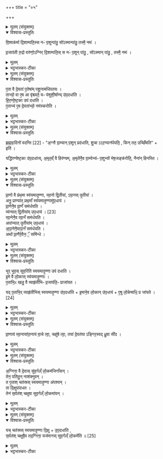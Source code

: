+++
title = "०५"

+++


<details><summary>मूलम् (संयुक्तम्)</summary>

वि॒श्वक॑र्मा दि॒शाम्पति॒स्स नᳶ॑ प॒शून्पा॑तु॒ सो॑ऽस्मान्पा॑तु॒ तस्मै॒ नमᳶ॑ प्र॒जाप॑ती रु॒द्रो वरु॑णो॒ऽग्निर्दि॒शाम्पति॒स्स नᳶ॑ प॒शून्पा॑तु॒ सो॑ऽस्मान्पा॑तु॒ तस्मै॒ नम॑
</details>

<details open><summary>विश्वास-प्रस्तुतिः</summary>

वि॒श्वक॑र्मा दि॒शाम्पति॒स्स नᳶ॑ प॒शून्पा॑तु॒ सो॑ऽस्मान्पा॑तु॒ तस्मै॒ नमः॑ ।  

प्र॒जाप॑ती रु॒द्रो वरु॑णो॒ऽग्निर् दि॒शाम्पति॒स् स नᳶ॑ प॒शून् पा॑तु॒ , सो॑ऽस्मान् पा॑तु॒ , तस्मै॒ नमः॑ ।  
</details>

<details><summary>मूलम्</summary>

वि॒श्वक॑र्मा दि॒शाम्पति॒स्स नᳶ॑ प॒शून्पा॑तु॒ सो॑ऽस्मान्पा॑तु॒ तस्मै॒ नमः॑ ।  

प्र॒जाप॑ती रु॒द्रो वरु॑णो॒ऽग्निर् दि॒शाम्पति॒स् स नᳶ॑ प॒शून् पा॑तु॒ , सो॑ऽस्मान् पा॑तु॒ , तस्मै॒ नमः॑ ।  
</details>

<details><summary>भट्टभास्कर-टीका</summary>

1पशुशीर्षेषु क्रमेण हिरण्येष्टकोपधानमन्त्राः - विश्वकर्मा दिशां पतिरित्यादयः । विश्वकर्मा वायुरादित्यो वा दिशां पतिः सोस्माकं पशून्पातु अस्मांश्च पातु तस्मै नमः । एवं प्रजापत्यादि चतुर्ष्वपि दिशां पतिरित्यनुषज्यते ॥
</details>

<details><summary>मूलम् (संयुक्तम्)</summary>

ए॒ता वै दे॒वता॑ ए॒तेषा॑म्पशू॒नामधि॑पतय॒स्ताभ्यो॒ वा ए॒ष आ वृ॑श्च्यते॒ यᳶ प॑शुशी॒र्षाण्यु॑प॒दधा॑ति हिरण्येष्ट॒का उप॑ दधात्ये॒ताभ्य॑ ए॒व दे॒वता॑भ्यो॒ नम॑स्करोति
</details>

<details open><summary>विश्वास-प्रस्तुतिः</summary>

ए॒ता वै दे॒वता॑ ए॒तेषा॑म् पशू॒नामधि॑पतयः ।  
ताभ्यो॒ वा ए॒ष आ वृ॑श्च्यते॒ यᳶ प॑शुशी॒र्षाण्य् उ॑प॒दधा॑ति ।  
हि॒र॒ण्ये॒ष्ट॒का उप॑ दधाति ।  
ए॒ताभ्य॑ ए॒व दे॒वता॑भ्यो॒ नम॑स्करोति ।  
</details>

<details><summary>मूलम्</summary>

ए॒ता वै दे॒वता॑ ए॒तेषा॑म् पशू॒नामधि॑पतयः ।  
ताभ्यो॒ वा ए॒ष आ वृ॑श्च्यते॒ यᳶ प॑शुशी॒र्षाण्य् उ॑प॒दधा॑ति ।  
हि॒र॒ण्ये॒ष्ट॒का उप॑ दधाति ।  
ए॒ताभ्य॑ ए॒व दे॒वता॑भ्यो॒ नम॑स्करोति ।  
</details>

<details><summary>भट्टभास्कर-टीका</summary>

2एता वा इत्यादि ॥ एतेषां ब्राह्मणम् । एता विश्वकर्मादयो देवाः एतेपां पशूनां अधिपतयः एपां शिरांस्युपस्थितानि । ताभ्य इत्यादि । गतम् ॥
</details>

<details><summary>मूलम् (संयुक्तम्)</summary>

ब्रह्मवा॒दिनः॑ [22]  
व॒द॒न्त्य॒ग्नौ ग्रा॒म्यान्प॒शून्प्र द॑धाति शु॒चार॒ण्यान॑र्पयति॒ किन्तत॒ उच्छिँ॑ष॒तीति॒ यद्धि॑रण्येष्ट॒का उ॑प॒दधा॑त्य॒मृत॒व्ँवै हिर॑ण्यम॒मृते॑नै॒व ग्रा॒म्येभ्यᳶ॑ प॒शुभ्यो॑ भेष॒जङ्क॑रोति॒ नैना॑न् हिनस्ति
</details>

<details open><summary>विश्वास-प्रस्तुतिः</summary>

ब्र॒ह्म॒वा॒दिनो॑ वदन्ति [22] -
"अ॒ग्नौ ग्रा॒म्यान् प॒शून् प्रद॑धाति, शु॒चा ऽऽर॒ण्यान॑र्पयति॒ , किन् तत॒ उच्छिँ॑षति" + इति॑ ।  

यद्धि॑रण्येष्ट॒का उ॑प॒दधा॑त्य्, अ॒मृत॒व्ँ वै हिर॑ण्यम्, अ॒मृते॑नै॒व ग्रा॒म्येभ्य॑ᳶ प॒शुभ्यो॑ भेष॒जङ्क॑रोति॒, नैना॑न् हिनस्ति ।  
</details>

<details><summary>मूलम्</summary>

ब्र॒ह्म॒वा॒दिनो॑ वदन्ति [22] -
"अ॒ग्नौ ग्रा॒म्यान् प॒शून् प्रद॑धाति, शु॒चा ऽऽर॒ण्यान॑र्पयति॒ , किन् तत॒ उच्छिँ॑षति" + इति॑ ।  

यद्धि॑रण्येष्ट॒का उ॑प॒दधा॑त्य्, अ॒मृत॒व्ँ वै हिर॑ण्यम्, अ॒मृते॑नै॒व ग्रा॒म्येभ्य॑ᳶ प॒शुभ्यो॑ भेष॒जङ्क॑रोति॒, नैना॑न् हिनस्ति ।  
</details>

<details><summary>भट्टभास्कर-टीका</summary>

3ब्रह्मवादिन इत्यादि ॥ ग्राम्याः पशवोऽग्नौ निधीयन्ते दह्यन्ते आरण्याश्शोकेन योज्यन्ते । यथोक्तं - 'ग्राम्येभ्य एव पशुभ्य आरण्यान् पशून् शुचमनूत्सृजति' इति । तदिदानीं (दनेन) ग्राम्यारण्येभ्यः किंमुच्छिंषति किं पशुजातं शेषयति पशुशिरसामुपधाने । हन्त सर्वमपि पशुजातं विनाशितं भवतीति ।
यदित्यादि समाधानं गतम् ॥+++(सम्पादकटिप्पनी - विस्तृतं व्याख्यानमन्यत्र मृग्यम्।)+++
</details>

<details><summary>मूलम् (संयुक्तम्)</summary>

प्रा॒णो वै प्र॑थ॒मा स्व॑यमातृ॒ण्णा व्या॒नो द्वि॒तीया॑पा॒नस्तृ॒तीयानु॒ प्राण्या॑त्प्रथ॒माँ स्व॑यमातृ॒ण्णामु॑प॒धाय॑ प्रा॒णेनै॒व प्रा॒णँ सम॑र्धयति॒ व्य॑न्यात् [23]  
द्वि॒तीया॑मुप॒धाय॑ व्या॒नेनै॒व व्या॒नँ सम॑र्धय॒त्यपा॑न्यात्तृ॒तीया॑मुप॒धाया॑पा॒नेनै॒वापा॒नँ सम॑र्धय॒त्यथो॑ प्रा॒णैरे॒वैन॒ँ॒ समि॑न्द्धे॒
</details>

<details open><summary>विश्वास-प्रस्तुतिः</summary>

प्रा॒णो वै प्र॑थ॒मा स्व॑यमातृ॒ण्णा, व्या॒नो द्वि॒तीया॑, ऽपा॒नस् तृ॒तीया॑  ।  
अनु॒ प्राण्या॑त् प्रथ॒माँ स्व॑यमातृ॒ण्णामु॑प॒धाय॑ ।  
प्रा॒णेनै॒व प्रा॒णँ सम॑र्धयति ।  
व्य॑न्यात्  द्वि॒तीया॑म् उप॒धाय॑ । [23]  
व्या॒नेनै॒व व्या॒नँ सम॑र्धयति ।  
अपा॑न्यात् तृ॒तीया॑म् उप॒धाय॑ ।  
अ॒पा॒नेनै॒वापा॒नँ सम॑र्धयति ।  
अथो॑ प्रा॒णैरे॒वैन॒ँ॒ समि॑न्धे ।  
</details>

<details><summary>मूलम्</summary>

प्रा॒णो वै प्र॑थ॒मा स्व॑यमातृ॒ण्णा, व्या॒नो द्वि॒तीया॑, ऽपा॒नस् तृ॒तीया॑  ।  
अनु॒ प्राण्या॑त् प्रथ॒माँ स्व॑यमातृ॒ण्णामु॑प॒धाय॑ ।  
प्रा॒णेनै॒व प्रा॒णँ सम॑र्धयति ।  
व्य॑न्यात्  द्वि॒तीया॑म् उप॒धाय॑ । [23]  
व्या॒नेनै॒व व्या॒नँ सम॑र्धयति ।  
अपा॑न्यात् तृ॒तीया॑म् उप॒धाय॑ ।  
अ॒पा॒नेनै॒वापा॒नँ सम॑र्धयति ।  
अथो॑ प्रा॒णैरे॒वैन॒ँ॒ समि॑न्धे ।  
</details>

<details><summary>भट्टभास्कर-टीका</summary>

4प्राणो वा इत्यादिना स्वयमातृण्णानां प्राणादित्वेन स्तुतिः ॥ प्राणादय इत्युक्ताः अनुप्राण्यादिविधिः । अथो इति । यजमानं च प्राणैसमृद्धं करोति ॥
</details>

<details><summary>मूलम् (संयुक्तम्)</summary>

भूर्भुव॒स्सुव॒रिति॑ स्वयमातृ॒ण्णा उप॑ दधाती॒मे वै लो॒कास्स्व॑यमातृ॒ण्णा ए॒ताभि॒ᳵ खलु॒ वै व्याहृ॑तीभिᳶ प्र॒जाप॑ति॒ᳶ प्राजा॑यत॒ यदे॒ताभि॒र्व्याहृ॑तीभिस्स्वयमातृ॒ण्णा उ॑प॒दधा॑ती॒माने॒व लो॒कानु॑प॒धायै॒षु [24]  
लो॒केष्वधि॒ प्र जा॑यते
</details>

<details open><summary>विश्वास-प्रस्तुतिः</summary>

भूर् भुव॒स् सुव॒रिति॑ स्वयमातृ॒ण्णा उप॑ दधाति ।  
इ॒मे वै लो॒कास् स्व॑यमातृ॒ण्णाः ।  
ए॒ताभि॒ᳵ खलु॒ वै व्याहृ॑तीभिᳶ प्र॒जाप॑ति॒ᳶ प्राजा॑यत ।  

यद् ए॒ताभि॒र् व्याहृ॑तीभिस् स्वयमातृ॒ण्णा उ॑प॒दधा॑ति + इ॒माने॒व लो॒कान् उ॑प॒धाय॑ + ए॒षु लो॒केष्वधि॒ प्र जा॑यते ।[24]  
</details>

<details><summary>मूलम्</summary>

भूर् भुव॒स् सुव॒रिति॑ स्वयमातृ॒ण्णा उप॑ दधाति ।  
इ॒मे वै लो॒कास् स्व॑यमातृ॒ण्णाः ।  
ए॒ताभि॒ᳵ खलु॒ वै व्याहृ॑तीभिᳶ प्र॒जाप॑ति॒ᳶ प्राजा॑यत ।  

यद् ए॒ताभि॒र् व्याहृ॑तीभिस् स्वयमातृ॒ण्णा उ॑प॒दधा॑ति + इ॒माने॒व लो॒कान् उ॑प॒धाय॑ + ए॒षु लो॒केष्वधि॒ प्र जा॑यते ।[24]  
</details>

<details><summary>भट्टभास्कर-टीका</summary>

5भूरित्यादि ॥ लोकत्रयात्मिका व्याहृतयः स्वयमातृण्णा च यथोक्ता । किञ्चैताभिर्व्याहतीभिः प्रजापतिः प्राजायत इत्यादि । गतम् ॥ ++++(सम्पादकटिप्पनी - विस्तृतं व्याख्यानमन्यत्र मृग्यम्।)+++
</details>

<details><summary>मूलम् (संयुक्तम्)</summary>

प्रा॒णाय॑ व्या॒नाया॑पा॒नाय॑ वा॒चे त्वा॒ चक्षु॑षे त्वा॒ तया॑ दे॒वत॑याङ्गिर॒स्वद्ध्रु॒वा सी॑द...
</details>

<details open><summary>विश्वास-प्रस्तुतिः</summary>

प्रा॒णाय॑ व्या॒नाया॑पा॒नाय॑ वा॒चे त्वा॒, चक्षु॑षे त्वा॒, तया॑ दे॒वत॑या ऽङ्गिर॒स्वद् ध्रु॒वा सी॑द ।  
</details>

<details><summary>मूलम्</summary>

प्रा॒णाय॑ व्या॒नाया॑पा॒नाय॑ वा॒चे त्वा॒, चक्षु॑षे त्वा॒, तया॑ दे॒वत॑या ऽङ्गिर॒स्वद् ध्रु॒वा सी॑द ।  
</details>

<details><summary>भट्टभास्कर-टीका</summary>

6प्राणायेत्यादिस्तयादेवतस्य विशेषो गतः ॥
+++(सम्पादकटिप्पनी - विस्तृतं व्याख्यानमन्यत्र मृग्यम् ।)+++
</details>

<details><summary>मूलम् (संयुक्तम्)</summary>

अ॒ग्निना॒ वै दे॒वास्सु॑व॒र्गल्ँलो॒कम॑जिगाँस॒न्तेन॒ पति॑तु॒न्नाश॑क्नुव॒न्त ए॒ताश्चत॑स्रस्स्वयमातृ॒ण्णा अ॑पश्य॒न्ता दि॒क्षूपा॑दधत॒ तेन॑ स॒र्वत॑श्चक्षुषा सुव॒र्गल्ँलो॒कमा॑य॒न्...
</details>

<details open><summary>विश्वास-प्रस्तुतिः</summary>

अ॒ग्निना॒ वै दे॒वास् सु॑व॒र्गल्ँ लो॒कम॑जिगाँसन् ।  
तेन॒ पति॑तु॒न् नाश॑क्नुवन् ।  
त ए॒ताश् चत॑स्रस् स्वयमातृ॒ण्णा अ॑पश्यन् ।  
ता दि॒क्षूपा॑दधत ।  
तेन॑ स॒र्वत॑श् चक्षुषा सुव॒र्गल्ँ लो॒कमा॑यन् ।  
</details>

<details><summary>मूलम्</summary>

अ॒ग्निना॒ वै दे॒वास् सु॑व॒र्गल्ँ लो॒कम॑जिगाँसन् ।  
तेन॒ पति॑तु॒न् नाश॑क्नुवन् ।  
त ए॒ताश् चत॑स्रस् स्वयमातृ॒ण्णा अ॑पश्यन् ।  
ता दि॒क्षूपा॑दधत ।  
तेन॑ स॒र्वत॑श् चक्षुषा सुव॒र्गल्ँ लो॒कमा॑यन् ।  
</details>

<details><summary>भट्टभास्कर-टीका</summary>

7अग्निनेत्यादि ॥ अजिगांसन् गन्तुमैच्छन् । एतेः 'सनि च' इति गमिरादेशः, 'अझ्झनगमां सनि' इति दीर्घत्वम् । तेन स्वयमातृण्णारहितेन । एता इति । प्राणाय व्यानाय वाच इति प्राणादिषु प्रत्येकत्वाच्चक्षुषे त्वेत्यादेः अनुषङ्गः । तेन सर्वतश्चक्षुषेत्यनेन दिक्षूपहितचतुस्स्वयमातृण्णेन सर्वास्वपि दिक्षु 'चक्षुषे त्वा' इत्यादिचक्षुष्मन्मन्तसहितेन एतेन चक्षुषे त्वेत्यदेः सर्वानुषङ्गतां दर्शयति ॥
</details>

<details><summary>मूलम् (संयुक्तम्)</summary>

यच्चत॑स्रस्स्वयमातृ॒ण्णा दि॒क्षू॑प॒दधा॑ति स॒र्वत॑श्चक्षुषै॒व तद॒ग्निना॒ यज॑मानस्सुव॒र्गल्ँलो॒कमे॑ति ॥ [25]  
</details>

<details open><summary>विश्वास-प्रस्तुतिः</summary>

यच् चत॑स्रस् स्वयमातृ॒ण्णा दि॒क्षु + उ॒प॒दधा॑ति ,  
स॒र्वत॑श् चक्षुषै॒व तद॒ग्निना॒ यज॑मानस् सुव॒र्गल्ँ लो॒कमे॑ति ॥ [25]  
</details>

<details><summary>मूलम्</summary>

यच् चत॑स्रस् स्वयमातृ॒ण्णा दि॒क्षु + उ॒प॒दधा॑ति ,  
स॒र्वत॑श् चक्षुषै॒व तद॒ग्निना॒ यज॑मानस् सुव॒र्गल्ँ लो॒कमे॑ति ॥ [25]  
</details>

<details><summary>भट्टभास्कर-टीका</summary>

8यदित्यादि ॥ गतम् ॥
+++(सम्पादकटिप्पनी - विस्तृतं व्याख्यानमन्यत्र मृग्यम्। )+++

इति पञ्चमे पञ्चमे पञ्चमः ॥  
</details>
